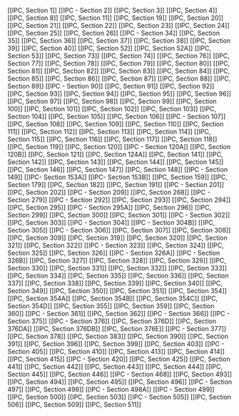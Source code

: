 [[IPC, Section 1]]
[[IPC - Section 2]]
[[IPC, Section 3]]
[[IPC, Section 4]]
[[IPC, Section 8]]
[[IPC, Section 11]]
[[IPC, Section 19]]
[[IPC, Section 20]]
[[IPC, Section 21]]
[[IPC, Section 22]]
[[IPC, Section 23]]
[[IPC, Section 24]]
[[IPC, Section 25]]
[[IPC, Section 26]]
[[IPC - Section 34]]
[[IPC, Section 35]]
[[IPC, Section 36]]
[[IPC, Section 37]]
[[IPC, Section 38]]
[[IPC, Section 39]]
[[IPC, Section 40]]
[[IPC, Section 52]]
[[IPC, Section 52A]]
[[IPC, Section 53]]
[[IPC, Section 73]]
[[IPC, Section 74]]
[[IPC, Section 76]]
[[IPC, Section 77]]
[[IPC, Section 78]]
[[IPC, Section 79]]
[[IPC, Section 80]]
[[IPC, Section 81]]
[[IPC, Section 82]]
[[IPC, Section 83]]
[[IPC, Section 84]]
[[IPC, Section 85]]
[[IPC, Section 86]]
[[IPC, Section 87]]
[[IPC, Section 88]]
[[IPC, Section 89]]
[[IPC - Section 90]]
[[IPC, Section 91]]
[[IPC, Section 92]]
[[IPC, Section 93]]
[[IPC, Section 94]]
[[IPC, Section 95]]
[[IPC, Section 96]]
[[IPC, Section 97]]
[[IPC, Section 98]]
[[IPC, Section 99]]
[[IPC, Section 100]]
[[IPC, Section 101]]
[[IPC, Section 102]]
[[IPC, Section 103]]
[[IPC, Section 104]]
[[IPC, Section 105]]
[[IPC, Section 106]]
[[IPC - Section 107]]
[[IPC, Section 108]]
[[IPC, Section 109]]
[[IPC, Section 110]]
[[IPC, Section 111]]
[[IPC, Section 112]]
[[IPC, Section 113]]
[[IPC, Section 114]]
[[IPC, Section 115]]
[[IPC, Section 116]]
[[IPC, Section 117]]
[[IPC, Section 118]]
[[IPC, Section 119]]
[[IPC, Section 120]]
[[IPC - Section 120A]]
[[IPC, Section 120B]]
[[IPC, Section 121]]
[[IPC, Section 124A]]
[[IPC, Section 141]]
[[IPC, Section 142]]
[[IPC, Section 143]]
[[IPC, Section 144]]
[[IPC, Section 145]]
[[IPC, Section 146]]
[[IPC, Section 147]]
[[IPC, Section 148]]
[[IPC - Section 149]]
[[IPC-  Section 153A]]
[[IPC-  Section 153B]]
[[IPC, Section 159]]
[[IPC, Section 179]]
[[IPC, Section 182]]
[[IPC, Section 191]]
[[IPC - Section 201]]
[[IPC, Section 202]]
[[IPC - Section 209]]
[[IPC, Section 268]]
[[IPC - Section 279]]
[[IPC - Section 292]]
[[IPC, Section 293]]
[[IPC, Section 294]]
[[IPC, Section 295]]
[[IPC - Section 295A]]
[[IPC, Section 296]]
[[IPC, Section 299]]
[[IPC, Section 300]]
[[IPC, Section 301]]
[[IPC - Section 302]]
[[IPC, Section 303]]
[[IPC - Section 304]]
[[IPC - Section 304B]]
[[IPC, Section 305]]
[[IPC - Section 306]]
[[IPC, Section 307]]
[[IPC, Section 308]]
[[IPC, Section 309]]
[[IPC, Section 319]]
[[IPC, Section 320]]
[[IPC, Section 321]]
[[IPC, Section 322]]
[[IPC - Section 323]]
[[IPC, Section 324]]
[[IPC, Section 325]]
[[IPC, Section 326]]
[[IPC - Section 326A]]
[[IPC - Section 326B]]
[[IPC, Section 327]]
[[IPC, Section 328]]
[[IPC, Section 329]]
[[IPC, Section 330]]
[[IPC, Section 331]]
[[IPC, Section 332]]
[[IPC, Section 333]]
[[IPC, Section 334]]
[[IPC, Section 335]]
[[IPC, Section 336]]
[[IPC, Section 337]]
[[IPC, Section 338]]
[[IPC, Section 339]]
[[IPC, Section 340]]
[[IPC, Section 349]]
[[IPC, Section 350]]
[[IPC, Section 351]]
[[IPC, Section 354]]
[[IPC, Section 354A]]
[[IPC, Section 354B]]
[[IPC, Section 354C]]
[[IPC, Section 354D]]
[[IPC, Section 355]]
[[IPC, Section 359]]
[[IPC, Section 360]]
[[IPC - Section 361]]
[[IPC, Section 362]]
[[IPC - Section 366]]
[[IPC - Section 375]]
[[IPC - Section 376]] 
[[IPC, Section 376D]]
[[IPC, Section 376DA]]
[[IPC, Section 376DB]]
[[IPC, Section 376E]]
[[IPC - Section 377]]
[[IPC, Section 378]]
[[IPC, Section 383]]
[[IPC, Section 390]]
[[IPC, Section 391]]
[[IPC, Section 396]]
[[IPC, Section 399]]
[[IPC, Section 403]]
[[IPC - Section 405]]
[[IPC, Section 410]]
[[IPC, Section 413]]
[[IPC, Section 414]]
[[IPC, Section 415]]
[[IPC - Section 420]]
[[IPC, Section 425]]
[[IPC, Section 441]]
[[IPC, Section 442]]
[[IPC, Section 443]]
[[IPC, Section 444]]
[[IPC, Section 445]]
[[IPC, Section 446]]
[[IPC - Section 468]]
[[IPC, Section 493]]
[[IPC, Section 494]]
[[IPC, Section 495]]
[[IPC, Section 496]]
[[IPC - Section 497]]
[[IPC, Section 498]]
[[IPC - Section 498A]]
[[IPC - Section 499]]
[[IPC, Section 500]]
[[IPC, Section 503]]
[[IPC - Section 505]]
[[IPC, Section 506]]
[[IPC, Section 509]]
[[IPC, Section 511]]